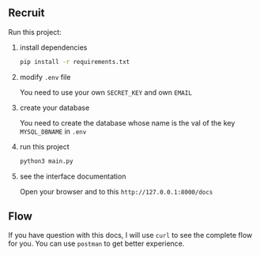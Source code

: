 ## Recruit

Run this project:

1. install dependencies

    ```bash
    pip install -r requirements.txt
    ```

2. modify `.env` file

    You need to use your own `SECRET_KEY` and own `EMAIL`

3. create your database

    You need to create the database whose name is the val of the key `MYSQL_DBNAME` in `.env`

4. run this project

    ```bash
    python3 main.py
    ```

5. see the interface documentation

    Open your browser and to this `http://127.0.0.1:8000/docs`

## Flow

If you have question with this docs, I will use `curl` to see the complete flow for you. You can use `postman` to get better experience.

